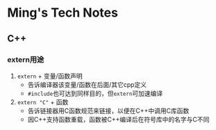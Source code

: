Ming's Tech Notes
=================

## C++
### extern用途
1. `extern` + 变量/函数声明
   * 告诉编译器该变量/函数在后面/其它cpp定义
   * `#include`也可达到同样目的，但`extern`可加速编译
2. `extern "C"` + 函数
   * 告诉链接器用C函数规范来链接，以便在C++中调用C库函数
   * 因C++支持函数重载，函数被C++编译后在符号库中的名字与C不同
